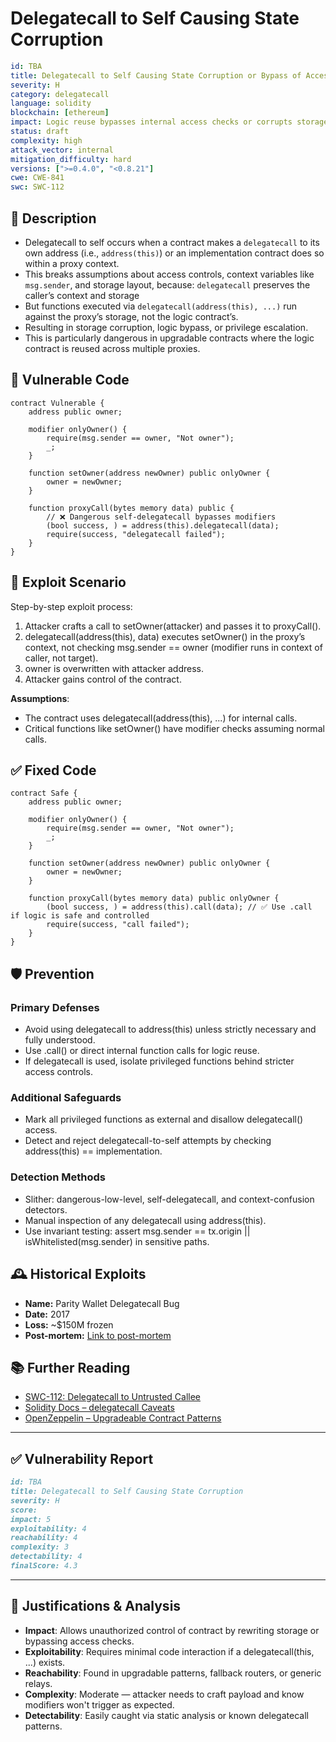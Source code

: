 # Delegatecall to Self Causing State Corruption 

```YAML
id: TBA
title: Delegatecall to Self Causing State Corruption or Bypass of Access Controls
severity: H
category: delegatecall
language: solidity
blockchain: [ethereum]
impact: Logic reuse bypasses internal access checks or corrupts storage layout
status: draft
complexity: high
attack_vector: internal
mitigation_difficulty: hard
versions: [">=0.4.0", "<0.8.21"]
cwe: CWE-841
swc: SWC-112
```

## 📝 Description

- Delegatecall to self occurs when a contract makes a `delegatecall` to its own address (i.e., `address(this)`) or an implementation contract does so within a proxy context. 
- This breaks assumptions about access controls, context variables like `msg.sender`, and storage layout, because:
`delegatecall` preserves the caller’s context and storage
- But functions executed via `delegatecall(address(this), ...)` run against the proxy’s storage, not the logic contract’s.
- Resulting in storage corruption, logic bypass, or privilege escalation.
- This is particularly dangerous in upgradable contracts where the logic contract is reused across multiple proxies.

## 🚨 Vulnerable Code

```solidity
contract Vulnerable {
    address public owner;

    modifier onlyOwner() {
        require(msg.sender == owner, "Not owner");
        _;
    }

    function setOwner(address newOwner) public onlyOwner {
        owner = newOwner;
    }

    function proxyCall(bytes memory data) public {
        // ❌ Dangerous self-delegatecall bypasses modifiers
        (bool success, ) = address(this).delegatecall(data);
        require(success, "delegatecall failed");
    }
}
```

## 🧪 Exploit Scenario

Step-by-step exploit process:

1. Attacker crafts a call to setOwner(attacker) and passes it to proxyCall().
2. delegatecall(address(this), data) executes setOwner() in the proxy’s context, not checking msg.sender == owner (modifier runs in context of caller, not target).
3. owner is overwritten with attacker address.
4. Attacker gains control of the contract.

**Assumptions**:

- The contract uses delegatecall(address(this), ...) for internal calls.
- Critical functions like setOwner() have modifier checks assuming normal calls.

## ✅ Fixed Code

```solidity
contract Safe {
    address public owner;

    modifier onlyOwner() {
        require(msg.sender == owner, "Not owner");
        _;
    }

    function setOwner(address newOwner) public onlyOwner {
        owner = newOwner;
    }

    function proxyCall(bytes memory data) public onlyOwner {
        (bool success, ) = address(this).call(data); // ✅ Use .call if logic is safe and controlled
        require(success, "call failed");
    }
}
```

## 🛡️ Prevention

### Primary Defenses

- Avoid using delegatecall to address(this) unless strictly necessary and fully understood.
- Use .call() or direct internal function calls for logic reuse.
- If delegatecall is used, isolate privileged functions behind stricter access controls.

### Additional Safeguards

- Mark all privileged functions as external and disallow delegatecall() access.
- Detect and reject delegatecall-to-self attempts by checking address(this) == implementation.

### Detection Methods

- Slither: dangerous-low-level, self-delegatecall, and context-confusion detectors.
- Manual inspection of any delegatecall using address(this).
- Use invariant testing: assert msg.sender == tx.origin || isWhitelisted(msg.sender) in sensitive paths.

## 🕰️ Historical Exploits

- **Name:** Parity Wallet Delegatecall Bug 
- **Date:** 2017 
- **Loss:** ~$150M frozen 
- **Post-mortem:** [Link to post-mortem](https://paritytech.io/blog/security-alert-2/) 

## 📚 Further Reading

- [SWC-112: Delegatecall to Untrusted Callee](https://swcregistry.io/docs/SWC-112) 
- [Solidity Docs – delegatecall Caveats](https://docs.soliditylang.org/en/latest/introduction-to-smart-contracts.html#delegatecall-callcode-and-libraries) 
- [OpenZeppelin – Upgradeable Contract Patterns](https://docs.openzeppelin.com/upgrades-plugins/1.x/) 

---

## ✅ Vulnerability Report

```markdown
id: TBA
title: Delegatecall to Self Causing State Corruption 
severity: H
score:
impact: 5         
exploitability: 4 
reachability: 4   
complexity: 3     
detectability: 4  
finalScore: 4.3
```

---

## 📄 Justifications & Analysis

- **Impact**: Allows unauthorized control of contract by rewriting storage or bypassing access checks.
- **Exploitability**: Requires minimal code interaction if a delegatecall(this, ...) exists.
- **Reachability**: Found in upgradable patterns, fallback routers, or generic relays.
- **Complexity**: Moderate — attacker needs to craft payload and know modifiers won't trigger as expected.
- **Detectability**: Easily caught via static analysis or known delegatecall patterns.